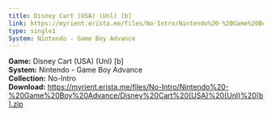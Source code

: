 ```yaml
---
title: Disney Cart (USA) (Unl) [b]
link: https://myrient.erista.me/files/No-Intro/Nintendo%20-%20Game%20Boy%20Advance/Disney%20Cart%20(USA)%20(Unl)%20[b].zip
type: single1
System: Nintendo - Game Boy Advance
---
```

<b>Game:</b> Disney Cart (USA) (Unl) [b]<br>
<b>System:</b> Nintendo - Game Boy Advance<br>
<b>Collection:</b> No-Intro<br>
<b>Download:</b> https://myrient.erista.me/files/No-Intro/Nintendo%20-%20Game%20Boy%20Advance/Disney%20Cart%20(USA)%20(Unl)%20[b].zip